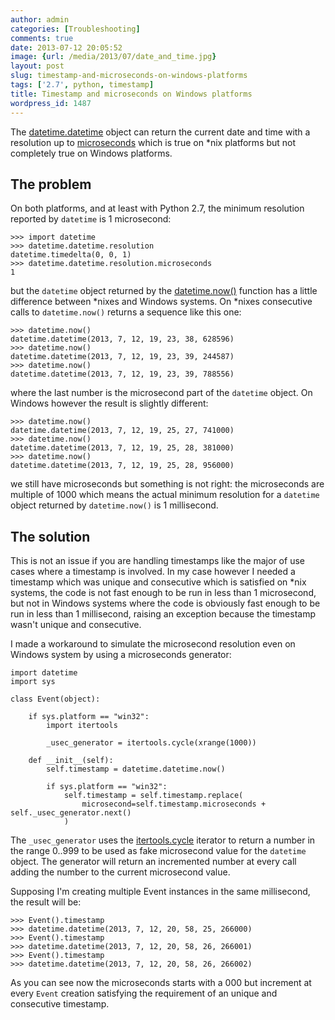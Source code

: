 ```yaml
---
author: admin
categories: [Troubleshooting]
comments: true
date: 2013-07-12 20:05:52
image: {url: /media/2013/07/date_and_time.jpg}
layout: post
slug: timestamp-and-microseconds-on-windows-platforms
tags: ['2.7', python, timestamp]
title: Timestamp and microseconds on Windows platforms
wordpress_id: 1487
---
```


The [datetime.datetime](http://docs.python.org/2/library/datetime.html#datetime-objects) object can return the current date and time with a resolution up to [microseconds](http://docs.python.org/2/library/datetime.html#datetime.datetime) which is true on *nix platforms but not completely true on Windows platforms.

<!-- more -->



## The problem



On both platforms, and at least with Python 2.7, the minimum resolution reported by `datetime` is 1 microsecond:




    >>> import datetime
    >>> datetime.datetime.resolution
    datetime.timedelta(0, 0, 1)
    >>> datetime.datetime.resolution.microseconds
    1




but the `datetime` object returned by the [datetime.now()](http://docs.python.org/2/library/datetime.html#datetime.datetime.now) function has a little difference between *nixes and Windows systems. On *nixes consecutive calls to `datetime.now()` returns a sequence like this one:




    >>> datetime.now()
    datetime.datetime(2013, 7, 12, 19, 23, 38, 628596)
    >>> datetime.now()
    datetime.datetime(2013, 7, 12, 19, 23, 39, 244587)
    >>> datetime.now()
    datetime.datetime(2013, 7, 12, 19, 23, 39, 788556)




where the last number is the microsecond part of the `datetime` object. On Windows however the result is slightly different:




    >>> datetime.now()
    datetime.datetime(2013, 7, 12, 19, 25, 27, 741000)
    >>> datetime.now()
    datetime.datetime(2013, 7, 12, 19, 25, 28, 381000)
    >>> datetime.now()
    datetime.datetime(2013, 7, 12, 19, 25, 28, 956000)




we still have microseconds but something is not right: the microseconds are multiple of 1000 which means the actual minimum resolution for a `datetime` object returned by `datetime.now()` is 1 millisecond.



## The solution



This is not an issue if you are handling timestamps like the major of use cases where a timestamp is involved. In my case however I needed a timestamp which was unique and consecutive which is satisfied on *nix systems, the code is not fast enough to be run in less than 1 microsecond, but not in Windows systems where the code is obviously fast enough to be run in less than 1 millisecond, raising an exception because the timestamp wasn't unique and consecutive.

I made a workaround to simulate the microsecond resolution even on Windows system by using a microseconds generator:




    import datetime
    import sys

    class Event(object):

        if sys.platform == "win32":
            import itertools

            _usec_generator = itertools.cycle(xrange(1000))

        def __init__(self):
            self.timestamp = datetime.datetime.now()

            if sys.platform == "win32":
                self.timestamp = self.timestamp.replace(
                    microsecond=self.timestamp.microseconds + self._usec_generator.next()
                )




The `_usec_generator` uses the [itertools.cycle](http://docs.python.org/2/library/itertools.html#itertools.cycle) iterator to return a number in the range 0..999 to be used as fake microsecond value for the `datetime` object. The generator will return an incremented number at every call adding the number to the current microsecond value.

Supposing I'm creating multiple Event instances in the same millisecond, the result will be:




    >>> Event().timestamp
    >>> datetime.datetime(2013, 7, 12, 20, 58, 25, 266000)
    >>> Event().timestamp
    >>> datetime.datetime(2013, 7, 12, 20, 58, 26, 266001)
    >>> Event().timestamp
    >>> datetime.datetime(2013, 7, 12, 20, 58, 26, 266002)




As you can see now the microseconds starts with a 000 but increment at every `Event` creation satisfying the requirement of an unique and consecutive timestamp.
